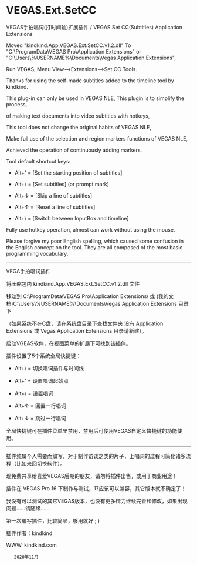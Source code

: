 # VEGAS.Ext.SetCC
VEGAS手拍唱词(打时间轴)扩展插件 / VEGAS Set CC(Subtitles) Application Extensions


Moved "kindkind.App.VEGAS.Ext.SetCC.v1.2.dll" To "C:\ProgramData\VEGAS Pro\Application Extensions\" or "C:\Users\\%USERNAME%\Documents\Vegas Application Extensions", 

Run VEGAS, Menu View-->Extensions-->Set CC Tools.


Thanks for using the self-made subtitles added to the timeline tool by kindkind.

This plug-in can only be used in VEGAS NLE, This plugin is to simplify the process, 

of making text documents into video subtitles with hotkeys, 

This tool does not change the original habits of VEGAS NLE, 

Make full use of the selection and region markers functions of VEGAS NLE, 

Achieved the operation of continuously adding markers.




Tool default shortcut keys:

* Alt+'  = [Set the starting position of subtitles]      

* Alt+/  = [Set subtitles] (or prompt mark)      

* Alt+↓  = [Skip a line of subtitles]       

* Alt+↑  = [Reset a line of subtitles]        

* Alt+\  = [Switch between InputBox and timeline]         




Fully use hotkey operation, almost can work without using the mouse.


Please forgive my poor English spelling, which caused some confusion in the English concept on the tool. They are all composed of the most basic programming vocabulary.

************************************************************************
VEGA手拍唱词插件


将压缩包内 kindkind.App.VEGAS.Ext.SetCC.v1.2.dll 文件

移动到 C:\ProgramData\VEGAS Pro\Application Extensions\ 
或 (我的文档)C:\Users\\%USERNAME%\Documents\Vegas Application Extensions 目录下

（如果系统不在C盘，请在系统盘目录下查找文件夹
没有 Application Extensions 或 Vegas Application Extensions 目录请新建）。


启动VGEAS软件，在视图菜单的扩展下可找到该插件。




插件设置了5个系统全局快捷键：

* Alt+\ = 切换唱词插件与时间线    

* Alt+' = 设置唱词起始点    

* Alt+/ = 设置唱词    

* Alt+↑ = 回置一行唱词    

* Alt+↓ = 跳过一行唱词




全局快捷键可在插件菜单里禁用，禁用后可使用VEGAS自定义快捷键的功能使用。

*********************************************


插件纯属个人需要而编写，对于制作访谈之类的片子，上唱词的过程可简化诸多流程（比如来回切换软件）。

现免费共享给喜爱VEGAS后期的朋友，请勿将插件出售，或用于商业用途！



插件在 VEGAS Pro 16 下制作与测试，17应该可以兼容，其它版本就不确定了！

我没有可以测试的其它VEGAS版本，也没有更多精力继续完善和修改，如果出现问题……请随缘……


第一次编写插件，比较简陋，够用就好  ; )



插件作者：kindkind

WWW: kindkind.com

              
       2020年11月
